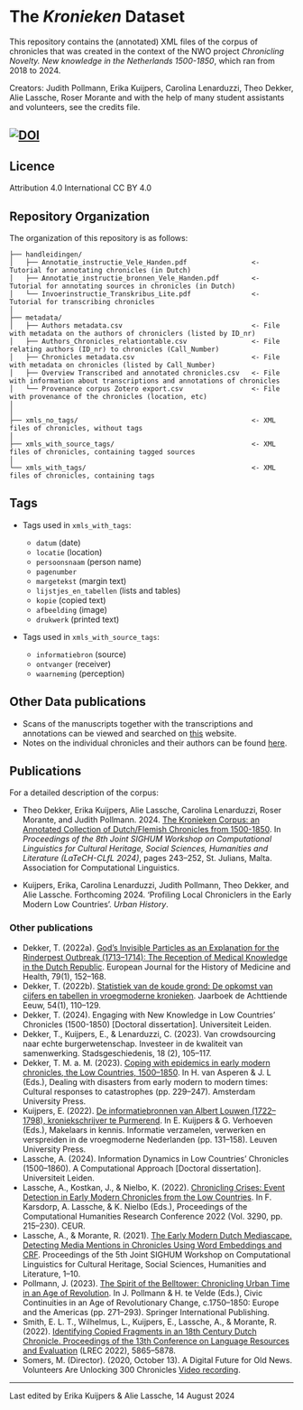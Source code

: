 # The _Kronieken_ Dataset

This repository contains the (annotated) XML files of the corpus of chronicles that was created in the context of the NWO project _Chronicling Novelty. New knowledge in the Netherlands 1500-1850_, which ran from 2018 to 2024.

Creators: Judith Pollmann, Erika Kuijpers, Carolina Lenarduzzi, Theo Dekker, Alie Lassche, Roser Morante and with the help of many student assistants and volunteers, see the credits file.

## [![DOI](https://zenodo.org/badge/750328865.svg)](https://zenodo.org/doi/10.5281/zenodo.13332814)

## Licence

Attribution 4.0 International CC BY 4.0

## Repository Organization

The organization of this repository is as follows:
```
├── handleidingen/
│   ├── Annotatie_instructie_Vele_Handen.pdf                <- Tutorial for annotating chronicles (in Dutch)
│   ├── Annotatie_instructie_bronnen_Vele_Handen.pdf        <- Tutorial for annotating sources in chronicles (in Dutch)
│   └── Invoerinstructie_Transkribus_Lite.pdf               <- Tutorial for transcribing chronicles
│                  
├── metadata/                                           
│   ├── Authors metadata.csv                                <- File with metadata on the authors of chroniclers (listed by ID_nr)
│   ├── Authors_Chronicles_relationtable.csv                <- File relating authors (ID_nr) to chronicles (Call_Number)
│   ├── Chronicles metadata.csv                             <- File with metadata on chronicles (listed by Call_Number)
│   ├── Overview Transcribed and annotated chronicles.csv   <- File with information about transcriptions and annotations of chronicles
│   └── Provenance corpus Zotero export.csv                 <- File with provenance of the chronicles (location, etc)
│                  
│
├── xmls_no_tags/                                           <- XML files of chronicles, without tags
│
├── xmls_with_source_tags/                                  <- XML files of chronicles, containing tagged sources
│
└── xmls_with_tags/                                         <- XML files of chronicles, containing tags

```

## Tags

- Tags used in `xmls_with_tags`:
    - `datum` (date)
    - `locatie` (location)
    - `persoonsnaam` (person name)
    - `pagenumber`
    - `margetekst` (margin text)
    - `lijstjes_en_tabellen` (lists and tables)
    - `kopie` (copied text)
    - `afbeelding` (image)
    - `drukwerk` (printed text)

- Tags used in `xmls_with_source_tags`:
    - `informatiebron` (source)
    - `ontvanger` (receiver)
    - `waarneming` (perception)

## Other Data publications

- Scans of the manuscripts together with the transcriptions and annotations can be viewed and searched on [this](https://kronieken.transkribus.eu/) website. 
- Notes on the individual chronicles and their authors can be found [here](https://chroniclingnovelty.github.io/corpus-documentation/about/).

## Publications
For a detailed description of the corpus:
- Theo Dekker, Erika Kuijpers, Alie Lassche, Carolina Lenarduzzi, Roser Morante, and Judith Pollmann. 2024. [The Kronieken Corpus: an Annotated Collection of Dutch/Flemish Chronicles from 1500-1850](https://aclanthology.org/2024.latechclfl-1.24). In _Proceedings of the 8th Joint SIGHUM Workshop on Computational Linguistics for Cultural Heritage, Social Sciences, Humanities and Literature (LaTeCH-CLfL 2024)_, pages 243–252, St. Julians, Malta. Association for Computational Linguistics.

- Kuijpers, Erika, Carolina Lenarduzzi, Judith Pollmann, Theo Dekker, and Alie Lassche. Forthcoming 2024. ‘Profiling Local Chroniclers in the Early Modern Low Countries’. _Urban History_.

  
### Other publications
- Dekker, T. (2022a). [God’s Invisible Particles as an Explanation for the Rinderpest Outbreak (1713–1714): The Reception of Medical Knowledge in the Dutch Republic](https://doi.org/10.1163/26667711-20220006). European Journal for the History of Medicine and Health, 79(1), 152–168. 
- Dekker, T. (2022b). [Statistiek van de koude grond: De opkomst van cijfers en tabellen in vroegmoderne kronieken](https://doi.org/10.5117/DAE2022.007.DEKK). Jaarboek de Achttiende Eeuw, 54(1), 110–129. 
- Dekker, T. (2024). Engaging with New Knowledge in Low Countries’ Chronicles (1500-1850) [Doctoral dissertation]. Universiteit Leiden.
- Dekker, T., Kuijpers, E., & Lenarduzzi, C. (2023). Van crowdsourcing naar echte burgerwetenschap. Investeer in de kwaliteit van samenwerking. Stadsgeschiedenis, 18 (2), 105–117.
- Dekker, T. M. a. M. (2023). [Coping with epidemics in early modern chronicles, the Low Countries, 1500–1850](https://doi.org/10.5117/9789463725798). In H. van Asperen & J. L (Eds.), Dealing with disasters from early modern to modern times: Cultural responses to catastrophes (pp. 229–247). Amsterdam University Press. 
- Kuijpers, E. (2022). [De informatiebronnen van Albert Louwen (1722–1798), kroniekschrijver te Purmerend](https://doi.org/10.2307/j.ctv2q49zx2.8). In E. Kuijpers & G. Verhoeven (Eds.), Makelaars in kennis. Informatie verzamelen, verwerken en verspreiden in de vroegmoderne Nederlanden (pp. 131–158). Leuven University Press. 
- Lassche, A. (2024). Information Dynamics in Low Countries’ Chronicles (1500–1860). A Computational Approach [Doctoral dissertation]. Universiteit Leiden.
- Lassche, A., Kostkan, J., & Nielbo, K. (2022). [Chronicling Crises: Event Detection in Early Modern Chronicles from the Low Countries](https://ceur-ws.org/Vol-3290/#short_paper4697). In F. Karsdorp, A. Lassche, & K. Nielbo (Eds.), Proceedings of the Computational Humanities Research  Conference 2022 (Vol. 3290, pp. 215–230). CEUR. 
- Lassche, A., & Morante, R. (2021). [The Early Modern Dutch Mediascape. Detecting Media Mentions in Chronicles Using Word Embeddings and CRF](https://doi.org/10.18653/v1/2021.latechclfl-1.1). Proceedings of the 5th Joint SIGHUM Workshop on Computational Linguistics for Cultural Heritage, Social Sciences, Humanities and Literature, 1–10. 
- Pollmann, J. (2023). [The Spirit of the Belltower: Chronicling Urban Time in an Age of Revolution](https://doi.org/10.1007/978-3-031-09504-7_12). In J. Pollmann & H. te Velde (Eds.), Civic Continuities in an Age of Revolutionary Change, c.1750–1850: Europe and the Americas (pp. 271–293). Springer International Publishing.
- Smith, E. L. T., Wilhelmus, L., Kuijpers, E., Lassche, A., & Morante, R. (2022). [Identifying Copied Fragments in an 18th Century Dutch Chronicle. Proceedings of the 13th Conference on Language Resources and Evaluation](http://www.lrec-conf.org/proceedings/lrec2022/pdf/2022.lrec-1.631.pdf) (LREC 2022), 5865–5878.
- Somers, M. (Director). (2020, October 13). A Digital Future for Old News. Volunteers Are Unlocking 300 Chronicles [Video recording](https://vimeo.com/467642998). 


---
Last edited by Erika Kuijpers & Alie Lassche, 14 August 2024
